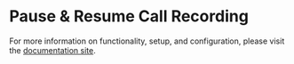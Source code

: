 # Pause & Resume Call Recording

For more information on functionality, setup, and configuration, please visit the [documentation site](https://flex-project-template-docs-2618-dev.twil.io/Feature%20Library/overview).
